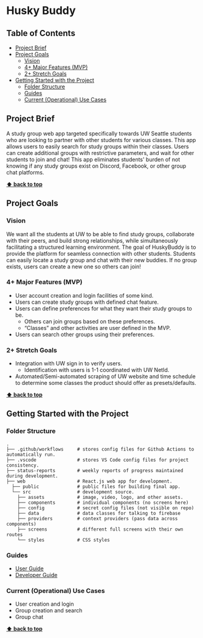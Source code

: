 # Husky Buddy

## Table of Contents

- [Project Brief](#project-brief)
- [Project Goals](#project-goals)
  - [Vision](#vision)
  - [4+ Major Features (MVP)](#4-major-features-mvp)
  - [2+ Stretch Goals](#2-stretch-goals)
- [Getting Started with the Project](#getting-started-with-the-project)
  - [Folder Structure](#folder-structure)
  - [Guides](#guides)
  - [Current (Operational) Use Cases](#current-operational-use-cases)

## Project Brief

A study group web app targeted specifically towards UW Seattle students who are
looking to partner with other students for various classes. This app allows
users to easily search for study groups within their classes. Users can create
additional groups with restrictive parameters, and wait for other students to
join and chat! This app eliminates students' burden of not knowing if any study
groups exist on Discord, Facebook, or other group chat platforms.

**[⬆ back to top](#table-of-contents)**

## Project Goals

### Vision

We want all the students at UW to be able to find study groups, collaborate with
their peers, and build strong relationships, while simultaneously facilitating a
structured learning environment. The goal of HuskyBuddy is to provide the
platform for seamless connection with other students. Students can easily locate
a study group and chat with their new buddies. If no group exists, users can
create a new one so others can join!

### 4+ Major Features (MVP)

- User account creation and login facilities of some kind.
- Users can create study groups with defined chat feature.
- Users can define preferences for what they want their study groups to be.
  - Others can join groups based on these preferences.
  - “Classes” and other activities are user defined in the MVP.
- Users can search other groups using their preferences.

### 2+ Stretch Goals

- Integration with UW sign in to verify users.
  - Identification with users is 1-1 coordinated with UW NetId.
- Automated/Semi-automated scraping of UW website and time schedule to determine
  some classes the product should offer as presets/defaults.

**[⬆ back to top](#table-of-contents)**

## Getting Started with the Project

### Folder Structure

    .
    ├── .github/workflows     # stores config files for Github Actions to automatically run.
    ├── .vscode               # stores VS Code config files for project consistency.
    ├── status-reports        # weekly reports of progress maintained during development.
    ├── web                   # React.js web app for development.
      ├── public              # public files for building final app.
      └── src                 # development source.
        ├── assets            # image, video, logo, and other assets.
        ├── components        # individual components (no screens here)
        ├── config            # secret config files (not visible on repo)
        ├── data              # data classes for talking to firebase
        ├── providers         # context providers (pass data across components)
        ├── screens           # different full screens with their own routes
        └── styles            # CSS styles

### Guides

- [User Guide](USER_GUIDE.md)
- [Developer Guide](DEVELOPER_GUIDE.md)

### Current (Operational) Use Cases

- User creation and login
- Group creation and search
- Group chat

**[⬆ back to top](#table-of-contents)**
